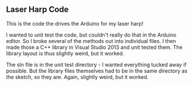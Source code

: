 ## Laser Harp Code 

This is the code the drives the Arduino for my laser harp!

I wanted to unit test the code, but couldn't really do that in the Arduino editor. So I broke several of the methods out into individual files. I then made those a C++ library in Visual Studio 2013 and unit tested them. The library layout is thus slightly weird, but it worked.

The sln file is in the unit test directory - I wanted everything tucked away if possible. But the library files themselves had to be in the same directory as the sketch, so they are. Again, slightly weird, but it worked.